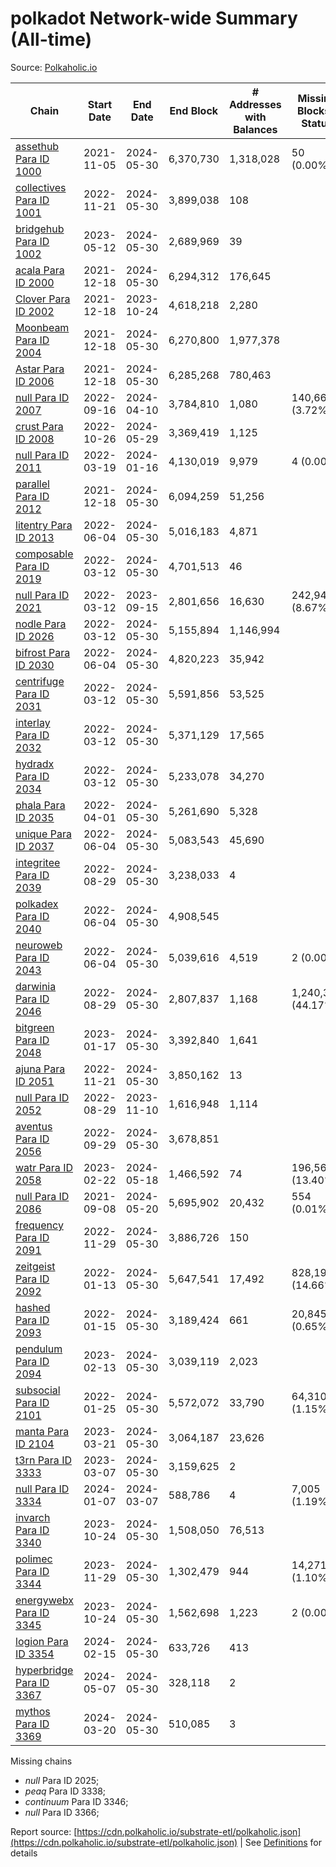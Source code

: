 # polkadot Network-wide Summary (All-time)

Source: [Polkaholic.io](https://polkaholic.io)


| Chain            | Start Date | End Date | End Block | # Addresses with Balances | Missing Blocks / Status |
| ---------------- | ---------- | ---------| --------- | ------------------------- | ----------------------- |
| [assethub Para ID 1000](/polkadot/1000-assethub) | 2021-11-05 | 2024-05-30 | 6,370,730 |  1,318,028 | 50 (0.00%)  |
| [collectives Para ID 1001](/polkadot/1001-collectives) | 2022-11-21 | 2024-05-30 | 3,899,038 |  108 |    |
| [bridgehub Para ID 1002](/polkadot/1002-bridgehub) | 2023-05-12 | 2024-05-30 | 2,689,969 |  39 |    |
| [acala Para ID 2000](/polkadot/2000-acala) | 2021-12-18 | 2024-05-30 | 6,294,312 |  176,645 |    |
| [Clover Para ID 2002](/polkadot/2002-clover) | 2021-12-18 | 2023-10-24 | 4,618,218 |  2,280 |    |
| [Moonbeam Para ID 2004](/polkadot/2004-moonbeam) | 2021-12-18 | 2024-05-30 | 6,270,800 |  1,977,378 |    |
| [Astar Para ID 2006](/polkadot/2006-astar) | 2021-12-18 | 2024-05-30 | 6,285,268 |  780,463 |    |
| [null Para ID 2007](/polkadot/2007-kapex) | 2022-09-16 | 2024-04-10 | 3,784,810 |  1,080 | 140,668 (3.72%)  |
| [crust Para ID 2008](/polkadot/2008-crust) | 2022-10-26 | 2024-05-29 | 3,369,419 |  1,125 |    |
| [null Para ID 2011](/polkadot/2011-equilibrium) | 2022-03-19 | 2024-01-16 | 4,130,019 |  9,979 | 4 (0.00%)  |
| [parallel Para ID 2012](/polkadot/2012-parallel) | 2021-12-18 | 2024-05-30 | 6,094,259 |  51,256 |    |
| [litentry Para ID 2013](/polkadot/2013-litentry) | 2022-06-04 | 2024-05-30 | 5,016,183 |  4,871 |    |
| [composable Para ID 2019](/polkadot/2019-composable) | 2022-03-12 | 2024-05-30 | 4,701,513 |  46 |    |
| [null Para ID 2021](/polkadot/2021-efinity) | 2022-03-12 | 2023-09-15 | 2,801,656 |  16,630 | 242,949 (8.67%)  |
| [nodle Para ID 2026](/polkadot/2026-nodle) | 2022-03-12 | 2024-05-30 | 5,155,894 |  1,146,994 |    |
| [bifrost Para ID 2030](/polkadot/2030-bifrost) | 2022-06-04 | 2024-05-30 | 4,820,223 |  35,942 |    |
| [centrifuge Para ID 2031](/polkadot/2031-centrifuge) | 2022-03-12 | 2024-05-30 | 5,591,856 |  53,525 |    |
| [interlay Para ID 2032](/polkadot/2032-interlay) | 2022-03-12 | 2024-05-30 | 5,371,129 |  17,565 |    |
| [hydradx Para ID 2034](/polkadot/2034-hydradx) | 2022-03-12 | 2024-05-30 | 5,233,078 |  34,270 |    |
| [phala Para ID 2035](/polkadot/2035-phala) | 2022-04-01 | 2024-05-30 | 5,261,690 |  5,328 |    |
| [unique Para ID 2037](/polkadot/2037-unique) | 2022-06-04 | 2024-05-30 | 5,083,543 |  45,690 |    |
| [integritee Para ID 2039](/polkadot/2039-integritee) | 2022-08-29 | 2024-05-30 | 3,238,033 |  4 |    |
| [polkadex Para ID 2040](/polkadot/2040-polkadex) | 2022-06-04 | 2024-05-30 | 4,908,545 |   |    |
| [neuroweb Para ID 2043](/polkadot/2043-neuroweb) | 2022-06-04 | 2024-05-30 | 5,039,616 |  4,519 | 2 (0.00%)  |
| [darwinia Para ID 2046](/polkadot/2046-darwinia) | 2022-08-29 | 2024-05-30 | 2,807,837 |  1,168 | 1,240,326 (44.17%)  |
| [bitgreen Para ID 2048](/polkadot/2048-bitgreen) | 2023-01-17 | 2024-05-30 | 3,392,840 |  1,641 |    |
| [ajuna Para ID 2051](/polkadot/2051-ajuna) | 2022-11-21 | 2024-05-30 | 3,850,162 |  13 |    |
| [null Para ID 2052](/polkadot/2052-polkadot-parathread-2052) | 2022-08-29 | 2023-11-10 | 1,616,948 |  1,114 |    |
| [aventus Para ID 2056](/polkadot/2056-aventus) | 2022-09-29 | 2024-05-30 | 3,678,851 |   |    |
| [watr Para ID 2058](/polkadot/2058-watr) | 2023-02-22 | 2024-05-18 | 1,466,592 |  74 | 196,567 (13.40%)  |
| [null Para ID 2086](/polkadot/2086-kilt) | 2021-09-08 | 2024-05-20 | 5,695,902 |  20,432 | 554 (0.01%)  |
| [frequency Para ID 2091](/polkadot/2091-frequency) | 2022-11-29 | 2024-05-30 | 3,886,726 |  150 |    |
| [zeitgeist Para ID 2092](/polkadot/2092-zeitgeist) | 2022-01-13 | 2024-05-30 | 5,647,541 |  17,492 | 828,192 (14.66%)  |
| [hashed Para ID 2093](/polkadot/2093-hashed) | 2022-01-15 | 2024-05-30 | 3,189,424 |  661 | 20,845 (0.65%)  |
| [pendulum Para ID 2094](/polkadot/2094-pendulum) | 2023-02-13 | 2024-05-30 | 3,039,119 |  2,023 |    |
| [subsocial Para ID 2101](/polkadot/2101-subsocial) | 2022-01-25 | 2024-05-30 | 5,572,072 |  33,790 | 64,310 (1.15%)  |
| [manta Para ID 2104](/polkadot/2104-manta) | 2023-03-21 | 2024-05-30 | 3,064,187 |  23,626 |    |
| [t3rn Para ID 3333](/polkadot/3333-t3rn) | 2023-03-07 | 2024-05-30 | 3,159,625 |  2 |    |
| [null Para ID 3334](/polkadot/3334-polkadot-parathread-3334) | 2024-01-07 | 2024-03-07 | 588,786 |  4 | 7,005 (1.19%)  |
| [invarch Para ID 3340](/polkadot/3340-invarch) | 2023-10-24 | 2024-05-30 | 1,508,050 |  76,513 |    |
| [polimec Para ID 3344](/polkadot/3344-polimec) | 2023-11-29 | 2024-05-30 | 1,302,479 |  944 | 14,271 (1.10%)  |
| [energywebx Para ID 3345](/polkadot/3345-energywebx) | 2023-10-24 | 2024-05-30 | 1,562,698 |  1,223 | 2 (0.00%)  |
| [logion Para ID 3354](/polkadot/3354-logion) | 2024-02-15 | 2024-05-30 | 633,726 |  413 |    |
| [hyperbridge Para ID 3367](/polkadot/3367-hyperbridge) | 2024-05-07 | 2024-05-30 | 328,118 |  2 |    |
| [mythos Para ID 3369](/polkadot/3369-mythos) | 2024-03-20 | 2024-05-30 | 510,085 |  3 |    |

Missing chains


* *null* Para ID 2025; 
* *peaq* Para ID 3338; 
* *continuum* Para ID 3346; 
* *null* Para ID 3366; 

Report source: [https://cdn.polkaholic.io/substrate-etl/polkaholic.json](https://cdn.polkaholic.io/substrate-etl/polkaholic.json) | See [Definitions](/DEFINITIONS.md) for details
